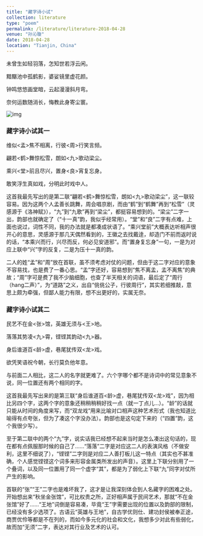 ```yaml
---
title: "藏字诗小试"
collection: literature
type: "poem"
permalink: /literature/literature-2018-04-28
venue: "孙沁璇"
date: 2018-04-28
location: "Tianjin, China"
---
```



未曾生如轻羽落，怎知世若浮云闲。

黯黮池中孤鹤影，婆娑镜里虚花颜。

钟鸣悠悠画堂暗，云起漫漫斜月弯。

奈何运数随消长，悔教此身寄尘寰。

![img](https://sunqinxuan.github.io/images/literature-2018-04-28-img1.webp)

### 藏字诗小试其一

维似<孟>焦不相离，行彼<周>行笑言频。

翩若<鹤>舞惊松雪，朗如<九>歌动梁尘。

乘兴<堂>前且尽兴，置身<良>宵复忘身。

敢笑浮生真如戏，分明此时戏中人。

这首我最先写出的是第二联“翩若<鹤>舞惊松雪，朗如<九>歌动梁尘”，这一联较容易。因为这两个人孟善长跳舞，周会唱京剧，而由“鹤”到“鹤舞”再到“松雪”（灵感源于《洛神赋》），“九”到“九歌”再到“梁尘”，都挺容易想到的。“梁尘”二字一出，韵部也就确定了（“十一真”韵，我似乎经常用）。“堂”和“良”二字有点难，上面也说过，词性不同，我的办法就是都凑成状语了。“乘兴堂前”大概表达听相声很开心的意思，灵感源于那几天偶然看到的，王徽之去找戴逹，却造门不前而返时说的话，“本乘兴而行，兴尽而反，何必见安道邪”。而“置身复忘身”一句，一是为对应上联中“兴”字的反复，二是为压十一真的韵。

二人的姓“孟”和“周”放在首联，虽不须考虑对仗的问题，但由于这二字对应的意象不容易找，也是费了一番心思。“孟”字还好，容易想到“焦不离孟，孟不离焦”的典故；“周”字可是费了我不少脑细胞，也查了半天相关的词语，最后定了“周行（hang二声）”，为“道路”之义，出自“佻佻公子，行彼周行”，其实若细推敲，意思上颇为牵强，但鄙人能力有限，想不出更好的，实属无奈。

### 藏字诗小试其二

民艺不在金<张>馆，英雄无须与<王>地。

落落其势凌<九>霄，铿铿其韵动<九>器。

身后谁道百<龄>虚，巷尾犹传双<龙>戏。

欲凭笑语祝今朝，长行莫负他年意。

与前面二人相比，这二人的名字就更难了。六个字哪个都不是诗词中的常见意象不说，同一位置还有两个相同的字。

这首我最先写出来的是第三联“身后谁道百<龄>虚，巷尾犹传双<龙>戏”，因为相比另四个字，这两个字的意象还稍稍稍稍好找一点（就一丁点儿…）。“龄”的话就只能从时间的角度来写，而“双龙戏”用来比喻对口相声这种艺术形式（我也知道比喻得有点夸张，但为了凑这个字没办法）。韵部也是这句定下来的（“四置”韵，这个我很少写）。

至于第二联中的两个“九”字，说实话我已经想不起来当时是怎么凑出这句话的，现在都有点佩服那时候的自己了……“落落”二字是对应这二人的表演风格（不做安利，这里不细说了），“铿铿”二字则是对应二人善打板儿这一特点（其实也不甚准确，个人感觉铿铿这个词多来形容金属类所发出的声音）。这里上下联分别用了一个叠词，以及同一位置用了同一个虚字“其”，都是为了弱化上下联“九”同字对仗所产生的影响。

首联的“张”“王”二字也是难坏我了，这才是让我深刻体会到人名藏字的困难之处。开始想出来“秋坐金张馆”，可比权贵之所，正好相声属于民间艺术，那就“不在金张馆”好了……“王地”词倒是容易凑，毕竟“王”字需要出现的位置以及韵部的限制，已经没有多少选项了。古语云“英雄与王地”，自古学优则仕、建功封侯被奉正途，商贾优伶等都是不在列的，而如今多元化的社会和文化，我想多少对此有些弱化，故而加“无须”二字，表达对其行业及艺术的认可。
